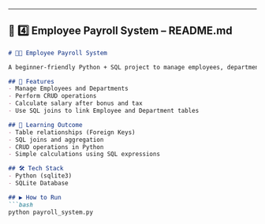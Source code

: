 
---

## 🧾 4️⃣ **Employee Payroll System – README.md**

```markdown
# 👨‍💼 Employee Payroll System

A beginner-friendly Python + SQL project to manage employees, departments, and payroll data.

## 🚀 Features
- Manage Employees and Departments  
- Perform CRUD operations  
- Calculate salary after bonus and tax  
- Use SQL joins to link Employee and Department tables  

## 🧠 Learning Outcome
- Table relationships (Foreign Keys)  
- SQL joins and aggregation  
- CRUD operations in Python  
- Simple calculations using SQL expressions  

## 🛠️ Tech Stack
- Python (sqlite3)
- SQLite Database

## ▶️ How to Run
```bash
python payroll_system.py
